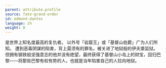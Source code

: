 ```yaml
---
parent: attribute.profile
source: fate-grand-order
id: edmond-dantes
language: zh
weight: 0
---
```


是世界上知名度最高的复仇者。
以外号「岩窟王」或「基督山伯爵」广为人们所知。
遭到恶毒阴谋的陷害，背上莫须有的罪名，被关进了地狱般的伊夫堡监狱。
但拥有钢铁般坚强意志的他并没有绝望，最终获得了基督山小岛上的财宝，回归巴黎——将那些巴黎有权有势的人，也就是当年陷害自己的人拉向地狱。
